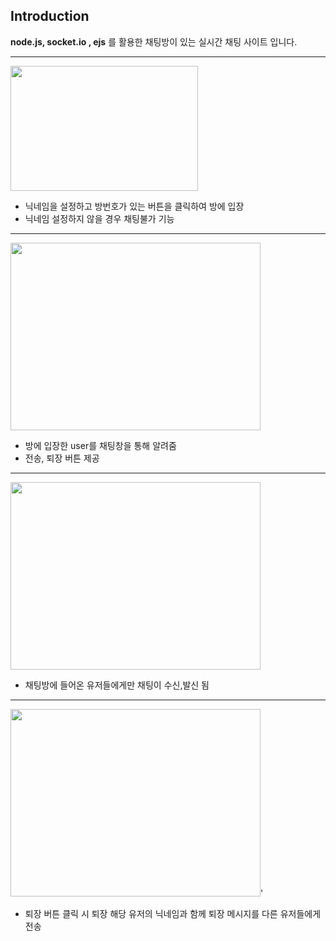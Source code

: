 ## Introduction
**node.js, socket.io , ejs** 를 활용한 채팅방이 있는 실시간 채팅 사이트 입니다.

------
<img src = "https://user-images.githubusercontent.com/56143212/106742438-63ab5b00-6660-11eb-8ea4-5e8f7345aafb.PNG" width ="300" height ="200"></img>
+ 닉네임을 설정하고 방번호가 있는 버튼을 클릭하여 방에 입장
+ 닉네임 설정하지 않을 경우 채팅불가 기능

---
<img src = "https://user-images.githubusercontent.com/56143212/106741149-ab30e780-665e-11eb-96d9-8e4115e2e38c.PNG" width ="400" height ="300"></img>
+ 방에 입장한 user를 채팅창을 통해 알려줌
+ 전송, 퇴장 버튼 제공

---
<img src = "https://user-images.githubusercontent.com/56143212/106741156-acfaab00-665e-11eb-9967-c8582379ad18.PNG" width ="400" height ="300"></img>
+ 채팅방에 들어온 유저들에게만 채팅이 수신,발신 됨

------
<img src = "https://user-images.githubusercontent.com/56143212/106741163-aec46e80-665e-11eb-971e-e266009ed4df.PNG" width ="400" height ="300"></img>'
+ 퇴장 버튼 클릭 시 퇴장 해당 유저의 닉네임과 함께 퇴장 메시지를 다른 유저들에게 전송
